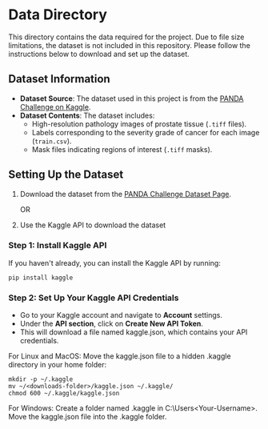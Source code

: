 # Data Directory

This directory contains the data required for the project. Due to file size limitations, the dataset is not included in this repository. Please follow the instructions below to download and set up the dataset.

## Dataset Information

- **Dataset Source**: The dataset used in this project is from the [PANDA Challenge on Kaggle](https://www.kaggle.com/competitions/prostate-cancer-grade-assessment).
- **Dataset Contents**: The dataset includes:
  - High-resolution pathology images of prostate tissue (`.tiff` files).
  - Labels corresponding to the severity grade of cancer for each image (`train.csv`).
  - Mask files indicating regions of interest (`.tiff` masks).

## Setting Up the Dataset

1. Download the dataset from the [PANDA Challenge Dataset Page](https://www.kaggle.com/competitions/prostate-cancer-grade-assessment/data).
   
   OR
   
2. Use the Kaggle API to download the dataset

### Step 1: Install Kaggle API

If you haven't already, you can install the Kaggle API by running:
      
    pip install kaggle

### Step 2: Set Up Your Kaggle API Credentials

  - Go to your Kaggle account and navigate to **Account** settings.
  - Under the **API section**, click on **Create New API Token**.
  - This will download a file named kaggle.json, which contains your API credentials.

  For Linux and MacOS:
  Move the kaggle.json file to a hidden .kaggle directory in your home folder:

    mkdir -p ~/.kaggle
    mv ~/<downloads-folder>/kaggle.json ~/.kaggle/
    chmod 600 ~/.kaggle/kaggle.json
    
  For Windows:
  Create a folder named .kaggle in C:\Users\<Your-Username>\. Move the kaggle.json file into the .kaggle folder.

